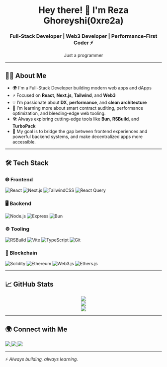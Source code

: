 <h1 align="center">Hey there! 👋 I'm Reza Ghoreyshi(0xre2a)</h1>
<h3 align="center">Full-Stack Developer | Web3 Developer | Performance-First Coder ⚡</h3>

<p align="center">
  Just a programmer 
</p>

---

## 🧑‍💻 About Me

- 🌍 I'm a Full-Stack Developer building modern web apps and dApps
- ⚡ Focused on **React**, **Next.js**, **Tailwind**, and **Web3**
- 💡 I’m passionate about **DX**, **performance**, and **clean architecture**
- 🧠 I’m learning more about smart contract auditing, performance optimization, and bleeding-edge web tooling.
- 🛠️ Always exploring cutting-edge tools like **Bun**, **RSBuild**, and **TurboPack**
- 🎯 My goal is to bridge the gap between frontend experiences and powerful backend systems, and make decentralized apps more accessible.

---

## 🛠️ Tech Stack

### 🌐 Frontend
![React](https://img.shields.io/badge/-React-61DAFB?style=flat&logo=react&logoColor=white)
![Next.js](https://img.shields.io/badge/-Next.js-black?style=flat&logo=next.js)
![TailwindCSS](https://img.shields.io/badge/-Tailwind-38B2AC?style=flat&logo=tailwind-css&logoColor=white)
![React Query](https://img.shields.io/badge/-React_Query-FF4154?style=flat&logo=react-query&logoColor=white)

### 🖥️ Backend
![Node.js](https://img.shields.io/badge/-Node.js-339933?style=flat&logo=node.js&logoColor=white)
![Express](https://img.shields.io/badge/-Express-black?style=flat&logo=express&logoColor=white)
![Bun](https://img.shields.io/badge/-Bun.js-black?style=flat&logo=bun&logoColor=white)

### ⚙️ Tooling
![RSBuild](https://img.shields.io/badge/-RSBuild-FF6F00?style=flat&logo=rust&logoColor=white)
![Vite](https://img.shields.io/badge/-Vite-646CFF?style=flat&logo=vite&logoColor=white)
![TypeScript](https://img.shields.io/badge/-TypeScript-3178C6?style=flat&logo=typescript&logoColor=white)
![Git](https://img.shields.io/badge/-Git-F05032?style=flat&logo=git&logoColor=white)

### 🔗 Blockchain
![Solidity](https://img.shields.io/badge/-Solidity-363636?style=flat&logo=solidity&logoColor=white)
![Ethereum](https://img.shields.io/badge/-Ethereum-3C3C3D?style=flat&logo=ethereum&logoColor=white)
![Web3.js](https://img.shields.io/badge/-Web3.js-F16822?style=flat&logo=web3.js&logoColor=white)
![Ethers.js](https://img.shields.io/badge/-Ethers.js-6E64FF?style=flat&logo=ethereum&logoColor=white)

---

## 📈 GitHub Stats

<p align="center">
  <img src="https://github-readme-streak-stats.herokuapp.com/?user=0xre2a&theme=react&hide_border=true&date_format=M%20j%5B%2C%20Y%5D" />
  <br/>
  <img src="https://github-readme-stats.vercel.app/api?username=0xre2a&show_icons=true&theme=radical&hide_border=true" />
  <br/>
  <img src="https://github-readme-stats.vercel.app/api/top-langs/?username=0xre2a&layout=compact&theme=tokyonight&hide_border=true" />
</p>

---

## 🌍 Connect with Me

<p align="left">
  <a href="https://github.com/0xre2a" target="_blank">
    <img src="https://img.shields.io/badge/GitHub-181717?style=for-the-badge&logo=github&logoColor=white" />
  </a>
  <a href="https://linkedin.com/in/reza-ghoreyshi" target="_blank">
    <img src="https://img.shields.io/badge/LinkedIn-0077B5?style=for-the-badge&logo=linkedin&logoColor=white" />
  </a>
  <a href="https://portfolio-0xre2a.vercel.app/" target="_blank">
    <img src="https://img.shields.io/badge/Portfolio-%23000000?style=for-the-badge&logo=firefox-browser&logoColor=white" />
  </a>
</p>


---

⚡ *Always building, always learning.*